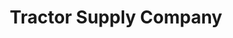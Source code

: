 ---
title: "Tractor Supply Company"
url: /burleson/tractor-supply-company-southwest-wilshire-boulevard/
shop: Dorfladen
---